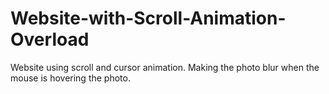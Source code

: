 # Website-with-Scroll-Animation-Overload
Website using scroll and cursor animation. Making the photo blur when the mouse is hovering the photo.
